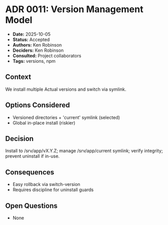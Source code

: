 # ADR 0011: Version Management Model

- **Date:** 2025-10-05
- **Status:** Accepted
- **Authors:** Ken Robinson
- **Deciders:** Ken Robinson
- **Consulted:** Project collaborators
- **Tags:** versions, npm

## Context
We install multiple Actual versions and switch via symlink.

## Options Considered
- Versioned directories + 'current' symlink (selected)
- Global in-place install (riskier)

## Decision
Install to /srv/app/vX.Y.Z; manage /srv/app/current symlink; verify integrity; prevent uninstall if in-use.

## Consequences
- Easy rollback via switch-version
- Requires discipline for uninstall guards

## Open Questions
- None
